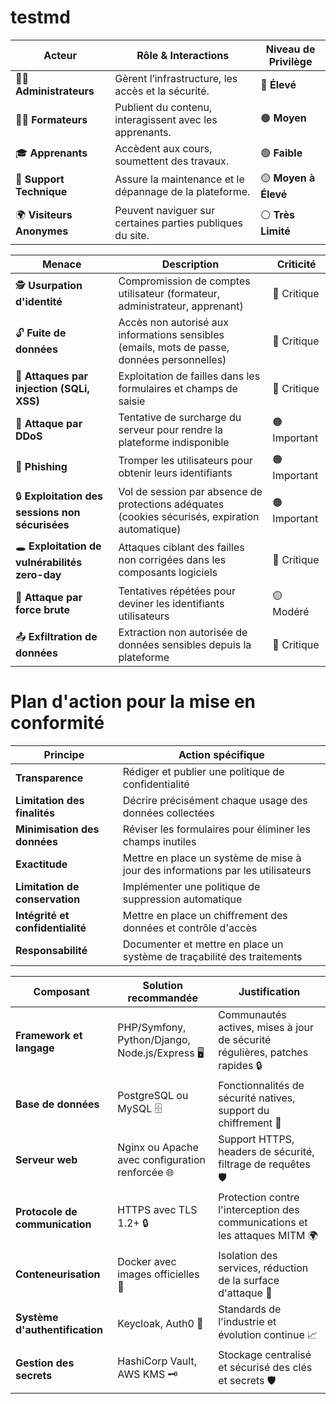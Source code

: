 # testmd

| **Acteur**               | **Rôle & Interactions**                                           | **Niveau de Privilège** |
|-------------------------|----------------------------------------------------------------|------------------------|
| 👨‍💻 **Administrateurs**      | Gèrent l’infrastructure, les accès et la sécurité.             | 🔴 **Élevé**           |
| 👩‍🏫 **Formateurs**          | Publient du contenu, interagissent avec les apprenants.         | 🟠 **Moyen**           |
| 🎓 **Apprenants**          | Accèdent aux cours, soumettent des travaux.                    | 🟢 **Faible**          |
| 🔧 **Support Technique**   | Assure la maintenance et le dépannage de la plateforme.       | 🟡 **Moyen à Élevé**   |
| 🌍 **Visiteurs Anonymes**  | Peuvent naviguer sur certaines parties publiques du site.     | ⚪ **Très Limité**      |

| **Menace**                          | **Description** | **Criticité** |
|-------------------------------------|----------------------------------------------------------------|--------------------|
| 🕵️ **Usurpation d'identité** | Compromission de comptes utilisateur (formateur, administrateur, apprenant) | 🔴 Critique |
| 🔓 **Fuite de données** | Accès non autorisé aux informations sensibles (emails, mots de passe, données personnelles) | 🔴 Critique |
| 💉 **Attaques par injection (SQLi, XSS)** | Exploitation de failles dans les formulaires et champs de saisie | 🔴 Critique |
| 🚀 **Attaque par DDoS** | Tentative de surcharge du serveur pour rendre la plateforme indisponible | 🟠 Important |
| 🎣 **Phishing** | Tromper les utilisateurs pour obtenir leurs identifiants | 🟠 Important |
| 🔒 **Exploitation des sessions non sécurisées** | Vol de session par absence de protections adéquates (cookies sécurisés, expiration automatique) | 🟠 Important |
| 🕳 **Exploitation de vulnérabilités zero-day** | Attaques ciblant des failles non corrigées dans les composants logiciels | 🔴 Critique |
| 🔢 **Attaque par force brute** | Tentatives répétées pour deviner les identifiants utilisateurs | 🟡 Modéré |
| 📤 **Exfiltration de données** | Extraction non autorisée de données sensibles depuis la plateforme | 🔴 Critique |



# Plan d'action pour la mise en conformité

| Principe                      | Action spécifique                                                        |
|-------------------------------|---------------------------------------------------------------------------|
| **Transparence**               | Rédiger et publier une politique de confidentialité                        |
| **Limitation des finalités**   | Décrire précisément chaque usage des données collectées                  |
| **Minimisation des données**   | Réviser les formulaires pour éliminer les champs inutiles                 |
| **Exactitude**                 | Mettre en place un système de mise à jour des informations par les utilisateurs |
| **Limitation de conservation** | Implémenter une politique de suppression automatique                      |
| **Intégrité et confidentialité** | Mettre en place un chiffrement des données et contrôle d'accès            |
| **Responsabilité**             | Documenter et mettre en place un système de traçabilité des traitements    |



| **Composant**                    | **Solution recommandée**                                           | **Justification**                                                                 |
|-----------------------------------|--------------------------------------------------------------------|-----------------------------------------------------------------------------------|
| **Framework et langage**          | PHP/Symfony, Python/Django, Node.js/Express 🖥️                     | Communautés actives, mises à jour de sécurité régulières, patches rapides 🔒        |
| **Base de données**               | PostgreSQL ou MySQL 🗄️                                            | Fonctionnalités de sécurité natives, support du chiffrement 🔐                     |
| **Serveur web**                   | Nginx ou Apache avec configuration renforcée 🌐                    | Support HTTPS, headers de sécurité, filtrage de requêtes 🛡️                        |
| **Protocole de communication**    | HTTPS avec TLS 1.2+ 🔒                                             | Protection contre l'interception des communications et les attaques MITM 🌍        |
| **Conteneurisation**              | Docker avec images officielles 🐳                                   | Isolation des services, réduction de la surface d'attaque 🚀                       |
| **Système d'authentification**    | Keycloak, Auth0 🔑                                                 | Standards de l'industrie et évolution continue 📈                                  |
| **Gestion des secrets**           | HashiCorp Vault, AWS KMS 🗝️                                        | Stockage centralisé et sécurisé des clés et secrets 🛡️                             |






